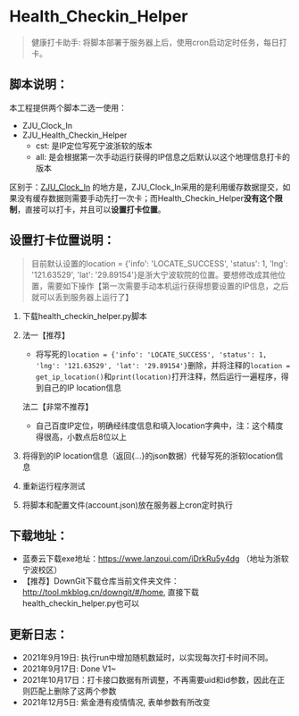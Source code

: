 # Health_Checkin_Helper

> 健康打卡助手: 将脚本部署于服务器上后，使用cron启动定时任务，每日打卡。

## 脚本说明：

本工程提供两个脚本二选一使用：

- ZJU_Clock_In
- ZJU_Health_Checkin_Helper
  - cst: 是IP定位写死宁波浙软的版本
  - all: 是会根据第一次手动运行获得的IP信息之后默认以这个地理信息打卡的版本

区别于：[ZJU_Clock_In](https://github.com/lgaheilongzi/ZJU-Clock-In) 的地方是，ZJU_Clock_In采用的是利用缓存数据提交，如果没有缓存数据则需要手动先打一次卡；而Health_Checkin_Helper**没有这个限制**，直接可以打卡，并且可以**设置打卡位置**。

## 设置打卡位置说明：

> 目前默认设置的location = {'info': 'LOCATE_SUCCESS', 'status': 1, 'lng': '121.63529', 'lat': '29.89154'}是浙大宁波软院的位置。要想修改成其他位置，需要如下操作【第一次需要手动本机运行获得想要设置的IP信息，之后就可以丢到服务器上运行了】

1. 下载health_checkin_helper.py脚本

2. 法一【推荐】

   - 将写死的`location = {'info': 'LOCATE_SUCCESS', 'status': 1, 'lng': '121.63529', 'lat': '29.89154'}`删除，并将注释的`location = get_ip_location()`和`print(location)`打开注释，然后运行一遍程序，得到自己的IP location信息

   法二【非常不推荐】

   - 自己百度IP定位，明确经纬度信息和填入location字典中，注：这个精度得很高，小数点后8位以上

3. 将得到的IP location信息（返回{...}的json数据）代替写死的浙软location信息

4. 重新运行程序测试

5. 将脚本和配置文件(account.json)放在服务器上cron定时执行

## 下载地址：

- 蓝奏云下载exe地址：https://wwe.lanzoui.com/iDrkRu5y4dg （地址为浙软宁波校区）
- 【推荐】DownGit下载仓库当前文件夹文件：http://tool.mkblog.cn/downgit/#/home, 直接下载health_checkin_helper.py也可以

## 更新日志：
- 2021年9月19日: 执行run中增加随机数延时，以实现每次打卡时间不同。
- 2021年9月17日: Done V1~
- 2021年10月17日：打卡接口数据有所调整，不再需要uid和id参数，因此在正则匹配上删除了这两个参数
- 2021年12月5日: 紫金港有疫情情况, 表单参数有所改变